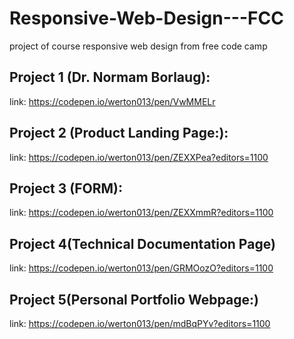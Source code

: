 # Responsive-Web-Design---FCC
project of course responsive web design from free code camp


## Project 1 (Dr. Normam Borlaug):
link: https://codepen.io/werton013/pen/VwMMELr

## Project 2 (Product Landing Page:):
link: https://codepen.io/werton013/pen/ZEXXPea?editors=1100

## Project 3 (FORM):
link: https://codepen.io/werton013/pen/ZEXXmmR?editors=1100

## Project 4(Technical Documentation Page)
link: https://codepen.io/werton013/pen/GRMOozO?editors=1100

## Project 5(Personal Portfolio Webpage:)
link: https://codepen.io/werton013/pen/mdBqPYv?editors=1100

